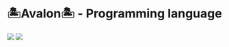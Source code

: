 # 🏝️Avalon🏝️ - Programming language

![](https://github-profile-summary-cards.vercel.app/api/cards/most-commit-language?username=Realiz-R&theme=solarized_dark)
![](https://github-profile-summary-cards.vercel.app/api/cards/repos-per-language?username=Realiz-R&theme=solarized_dark)
